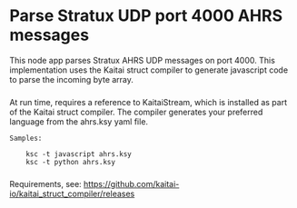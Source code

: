 # Parse Stratux UDP port 4000 AHRS messages 
This node app parses Stratux AHRS UDP messages on port 4000. This implementation uses the Kaitai struct compiler to generate javascript code to parse the incoming byte array.

###
   At run time, requires a reference to KaitaiStream, which is installed as part of the Kaitai struct compiler. The compiler generates your preferred language from the ahrs.ksy yaml file. 
   ```
   Samples: 
       
       ksc -t javascript ahrs.ksy
       ksc -t python ahrs.ksy
   ```
###
   Requirements, see: https://github.com/kaitai-io/kaitai_struct_compiler/releases
